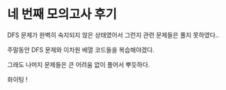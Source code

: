 # 네 번째 모의고사 후기

DFS 문제가 완벽히 숙지되지 않은 상태였어서 그런지 관련 문제들은 풀지 못하였다..

주말동안 DFS 문제와 이차원 배열 코드들을 복습해야겠다.

그래도 나머지 문제들은 큰 어려움 없이 풀어서 뿌듯하다.

화이팅 !
